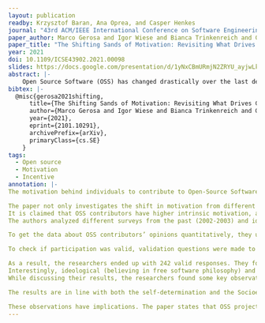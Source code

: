 ```yaml
---
layout: publication
readby: Krzysztof Baran, Ana Oprea, and Casper Henkes
journal: "43rd ACM/IEEE International Conference on Software Engineering"
paper_author: Marco Gerosa and Igor Wiese and Bianca Trinkenreich and Georg Link and Gregorio Robles and Christoph Treude and Igor Steinmacher and Anita Sarma
paper_title: "The Shifting Sands of Motivation: Revisiting What Drives Contributors in Open Source"
year: 2021
doi: 10.1109/ICSE43902.2021.00098
slides: https://docs.google.com/presentation/d/1yNxCBmURmjN2ZRYU_ayjwLkyS8haGLQz/edit?usp=sharing&ouid=117094555370619585757&rtpof=true&sd=true
abstract: |-
	Open Source Software (OSS) has changed drastically over the last decade, with OSS projects now producing a large ecosystem of popular products, involving industry participation, and providing professional career opportunities. But our field's understanding of what motivates people to contribute to OSS is still fundamentally grounded in studies from the early 2000s. With the changed landscape of OSS, it is very likely that motivations to join OSS have also evolved. Through a survey of 242 OSS contributors, we investigate shifts in motivation from three perspectives: (1) the impact of the new OSS landscape, (2) the impact of individuals' personal growth as they become part of OSS communities, and (3) the impact of differences in individuals' demographics. Our results show that some motivations related to social aspects and reputation increased in frequency and that some intrinsic and internalized motivations, such as learning and intellectual stimulation, are still highly relevant. We also found that contributing to OSS often transforms extrinsic motivations to intrinsic, and that while experienced contributors often shift toward altruism, novices often shift toward career, fun, kinship, and learning. OSS projects can leverage our results to revisit current strategies to attract and retain contributors, and researchers and tool builders can better support the design of new studies and tools to engage and support OSS development.
bibtex: |-
  @misc{gerosa2021shifting,
      title={The Shifting Sands of Motivation: Revisiting What Drives Contributors in Open Source}, 
      author={Marco Gerosa and Igor Wiese and Bianca Trinkenreich and Georg Link and Gregorio Robles and Christoph Treude and Igor Steinmacher and Anita Sarma},
      year={2021},
      eprint={2101.10291},
      archivePrefix={arXiv},
      primaryClass={cs.SE}
	}
tags:
  - Open source
  - Motivation
  - Incentive
annotation: |-
The motivation behind individuals to contribute to Open-Source Software (OSS) has been largely overlooked in the past years. This paper embarks on the journey of (re)discovering the ambitions from which originate the drive of people to participate in OSS and how this type of motivation has changed throughout the years.

The paper not only investigates the shift in motivation from different generations of contributors but also examines the shift in motivation in one individual over time.
It is claimed that OSS contributors have higher intrinsic motivation, are more autonomous, and are more self-determined. Other studies, such as the one from Von Krogh et al., have researched this field to categorize the incipient studies of motivation in OSS.
The authors analyzed different surveys from the past (2002-2003) and identified 12 main motivations for contributing to OSS, divided into Intrinsic, Internalised Extrinsic, and Extrinsic categories.

To get the data about OSS contributors’ opinions quantitatively, they used five-point Likert-scale (“strongly disagree'' to “strongly agree”) questions to determine how contributors feel they are motivated. On top of that, they had open questions to gauge deeper into the participants’ reasoning. They also recorded demographic data like age, gender identity, country of origin and residence, whether they were paid or unpaid for their contributions, etcetera. 

To check if participation was valid, validation questions were made to see if the participants were paying attention. The survey was posted on social media with ads, and the authors’ network was utilized to spread the study. 

As a result, the researchers ended up with 242 valid responses. They found out that intrinsic motivations like Fun, Altruism, and Kinship seemed to be major reasons for contributing to OSS, no matter the age, region, tenure of the contributor, and career stage. Additionally, they found that coursework at universities and programs that promote OSS like Google Summer of Code seemed to help the incentives to contribute. 
Interestingly, ideological (believing in free software philosophy) and own-use (a will to tweak the software for their purposes) motivations have been on the decline.
While discussing their results, the researchers found some key observations and implications.

The results are in line with both the self-determination and the Socioemotional Selectivity theory. The first theory proposes a shift from extrinsic motivations to intrinsic ones while the other suggests that younger people value future-oriented goals while older people value present time goals more. They also show that novices often shift their motivation towards career-oriented motivations, which may relate to the current landscape of OSS in which big companies play a significant role.

These observations have implications. The paper states that OSS projects might invest in the community and society to retain older developers and might invest in career, fun, kinship, learning, and extrinsic factors like GSoC and course work to attract and better retain novices who might become the future of the OSS projects.
---
```


<!--mandatory fields: paper_title, readby, paper_author, journal, year, doi or preprint or arxiv, slides (if you have), abstract, annotation -->
